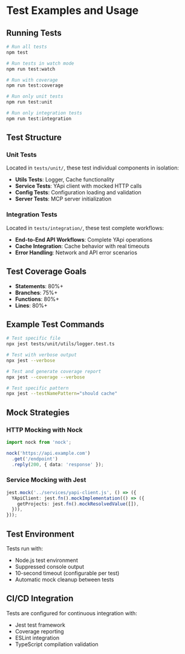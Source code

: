 # Test Examples and Usage

## Running Tests

```bash
# Run all tests
npm test

# Run tests in watch mode
npm run test:watch

# Run with coverage
npm run test:coverage

# Run only unit tests
npm run test:unit

# Run only integration tests
npm run test:integration
```

## Test Structure

### Unit Tests
Located in `tests/unit/`, these test individual components in isolation:

- **Utils Tests**: Logger, Cache functionality
- **Service Tests**: YApi client with mocked HTTP calls
- **Config Tests**: Configuration loading and validation
- **Server Tests**: MCP server initialization

### Integration Tests
Located in `tests/integration/`, these test complete workflows:

- **End-to-End API Workflows**: Complete YApi operations
- **Cache Integration**: Cache behavior with real timeouts
- **Error Handling**: Network and API error scenarios

## Test Coverage Goals

- **Statements**: 80%+
- **Branches**: 75%+
- **Functions**: 80%+
- **Lines**: 80%+

## Example Test Commands

```bash
# Test specific file
npx jest tests/unit/utils/logger.test.ts

# Test with verbose output
npx jest --verbose

# Test and generate coverage report
npx jest --coverage --verbose

# Test specific pattern
npx jest --testNamePattern="should cache"
```

## Mock Strategies

### HTTP Mocking with Nock
```typescript
import nock from 'nock';

nock('https://api.example.com')
  .get('/endpoint')
  .reply(200, { data: 'response' });
```

### Service Mocking with Jest
```typescript
jest.mock('../services/yapi-client.js', () => ({
  YApiClient: jest.fn().mockImplementation(() => ({
    getProjects: jest.fn().mockResolvedValue([]),
  })),
}));
```

## Test Environment

Tests run with:
- Node.js test environment
- Suppressed console output
- 10-second timeout (configurable per test)
- Automatic mock cleanup between tests

## CI/CD Integration

Tests are configured for continuous integration with:
- Jest test framework
- Coverage reporting
- ESLint integration
- TypeScript compilation validation